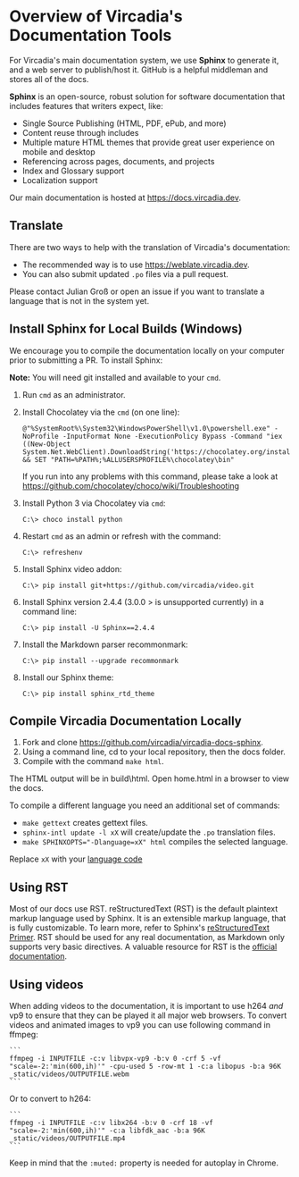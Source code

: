 # Overview of Vircadia's Documentation Tools

For Vircadia's main documentation system, we use **Sphinx** to generate it, and a web server to publish/host it. GitHub is a helpful middleman and stores all of the docs.

**Sphinx** is an open-source, robust solution for software documentation that includes features that writers expect, like:

* Single Source Publishing (HTML, PDF, ePub, and more)
* Content reuse through includes
* Multiple mature HTML themes that provide great user experience on mobile and desktop
* Referencing across pages, documents, and projects
* Index and Glossary support
* Localization support

Our main documentation is hosted at https://docs.vircadia.dev.

## Translate

There are two ways to help with the translation of Vircadia's documentation:
* The recommended way is to use https://weblate.vircadia.dev.
* You can also submit updated `.po` files via a pull request.

Please contact Julian Groß or open an issue if you want to translate a language that is not in the system yet.

## Install Sphinx for Local Builds (Windows)

We encourage you to compile the documentation locally on your computer prior to submitting a PR. To install Sphinx:

**Note:** You will need git installed and available to your `cmd`.

1. Run `cmd` as an administrator.
2. Install Chocolatey via the `cmd` (on one line):

    ```
    @"%SystemRoot%\System32\WindowsPowerShell\v1.0\powershell.exe" -NoProfile -InputFormat None -ExecutionPolicy Bypass -Command "iex ((New-Object System.Net.WebClient).DownloadString('https://chocolatey.org/install.ps1'))" && SET "PATH=%PATH%;%ALLUSERSPROFILE%\chocolatey\bin"
    ```
    If you run into any problems with this command, please take a look at https://github.com/chocolatey/choco/wiki/Troubleshooting

3. Install Python 3 via Chocolatey via `cmd`:

    ```
    C:\> choco install python
    ```

4. Restart `cmd` as an admin or refresh with the command:

    ```
    C:\> refreshenv
    ```
5. Install Sphinx video addon:

    ```
    C:\> pip install git+https://github.com/vircadia/video.git
    ```

5. Install Sphinx version 2.4.4 (3.0.0 > is unsupported currently) in a command line:

    ```
    C:\> pip install -U Sphinx==2.4.4
    ```

6. Install the Markdown parser recommonmark:

    ```
    C:\> pip install --upgrade recommonmark
    ```

7. Install our Sphinx theme:

    ```
    C:\> pip install sphinx_rtd_theme
    ```

## Compile Vircadia Documentation Locally

1. Fork and clone https://github.com/vircadia/vircadia-docs-sphinx.
2. Using a command line, cd to your local repository, then the docs folder.
3. Compile with the command `make html`.

The HTML output will be in build\html. Open home.html in a browser to view the docs.

To compile a different language you need an additional set of commands:
- `make gettext` creates gettext files.
- `sphinx-intl update -l xX` will create/update the `.po` translation files.
- `make SPHINXOPTS="-Dlanguage=xX" html` compiles the selected language.

Replace `xX` with your [language code](https://www.sphinx-doc.org/en/master/usage/configuration.html#confval-language)

## Using RST

Most of our docs use RST. reStructuredText (RST) is the default plaintext markup language used by Sphinx. It is an extensible markup language, that is fully customizable. To learn more, refer to Sphinx's [reStructuredText Primer](https://www.sphinx-doc.org/en/2.0/usage/restructuredtext/basics.html).
RST should be used for any real documentation, as Markdown only supports very basic directives.
A valuable resource for RST is the [official documentation](https://docutils.sourceforge.io/docs/ref/rst/restructuredtext.html).

## Using videos

When adding videos to the documentation, it is important to use h264 *and* vp9 to ensure that they can be played it all major web browsers.
To convert videos and animated images to vp9 you can use following command in ffmpeg:

    ```
    ffmpeg -i INPUTFILE -c:v libvpx-vp9 -b:v 0 -crf 5 -vf "scale=-2:'min(600,ih)'" -cpu-used 5 -row-mt 1 -c:a libopus -b:a 96K _static/videos/OUTPUTFILE.webm
    ```
Or to convert to h264:

    ```
    ffmpeg -i INPUTFILE -c:v libx264 -b:v 0 -crf 18 -vf "scale=-2:'min(600,ih)'" -c:a libfdk_aac -b:a 96K _static/videos/OUTPUTFILE.mp4
    ```
Keep in mind that the `:muted:` property is needed for autoplay in Chrome.
